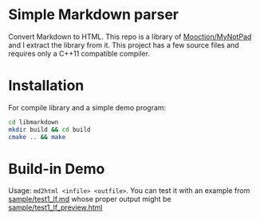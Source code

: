 # Simple Markdown parser
Convert Markdown to HTML. This repo is a library of [Mooction/MyNotPad](https://github.com/mooction/MyNotePad) and I extract the library from it. This project has a few source files and requires only a C++11 compatible compiler.

# Installation
For compile library and a simple demo program:
```bash
cd libmarkdown
mkdir build && cd build
cmake .. && make
```

# Build-in Demo
Usage: `md2html <infile> <outfile>`. You can test it with an example from [sample/test1_lf.md](sample/test1_lf.md) whose proper output might be [sample/test1_lf_preview.html](sample/test1_lf_preview.html)